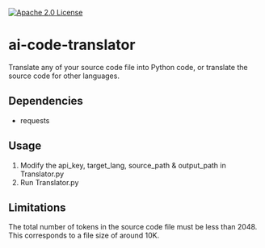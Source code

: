 [![Apache 2.0 License](https://img.shields.io/badge/license-Apache-blue.svg?style=flat)](LICENSE.md)

# ai-code-translator
Translate any of your source code file into Python code, or translate the source code for other languages.

Dependencies
------------
- requests

Usage
-----
1. Modify the api_key, target_lang, source_path & output_path in Translator.py
2. Run Translator.py

Limitations
-----------
The total number of tokens in the source code file must be less than 2048. This corresponds to a file size of around 10K.
